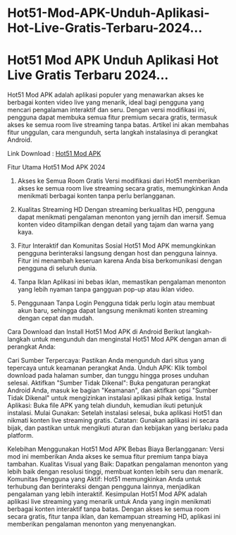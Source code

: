 # Hot51-Mod-APK-Unduh-Aplikasi-Hot-Live-Gratis-Terbaru-2024...
# Hot51 Mod APK Unduh Aplikasi Hot Live Gratis Terbaru 2024...


Hot51 Mod APK adalah aplikasi populer yang menawarkan akses ke berbagai konten video live yang menarik, ideal bagi pengguna yang mencari pengalaman interaktif dan seru. Dengan versi modifikasi ini, pengguna dapat membuka semua fitur premium secara gratis, termasuk akses ke semua room live streaming tanpa batas. Artikel ini akan membahas fitur unggulan, cara mengunduh, serta langkah instalasinya di perangkat Android.

Link Download : [Hot51 Mod APK](https://bit.ly/4eNnovn)

Fitur Utama Hot51 Mod APK 2024
1. Akses ke Semua Room Gratis
Versi modifikasi dari Hot51 memberikan akses ke semua room live streaming secara gratis, memungkinkan Anda menikmati berbagai konten tanpa perlu berlangganan.

2. Kualitas Streaming HD
Dengan streaming berkualitas HD, pengguna dapat menikmati pengalaman menonton yang jernih dan imersif. Semua konten video ditampilkan dengan detail yang tajam dan warna yang kaya.

3. Fitur Interaktif dan Komunitas Sosial
Hot51 Mod APK memungkinkan pengguna berinteraksi langsung dengan host dan pengguna lainnya. Fitur ini menambah keseruan karena Anda bisa berkomunikasi dengan pengguna di seluruh dunia.

4. Tanpa Iklan
Aplikasi ini bebas iklan, memastikan pengalaman menonton yang lebih nyaman tanpa gangguan pop-up atau iklan video.

5. Penggunaan Tanpa Login
Pengguna tidak perlu login atau membuat akun baru, sehingga dapat langsung menikmati konten streaming dengan cepat dan mudah.

Cara Download dan Install Hot51 Mod APK di Android
Berikut langkah-langkah untuk mengunduh dan menginstal Hot51 Mod APK dengan aman di perangkat Anda:

Cari Sumber Terpercaya: Pastikan Anda mengunduh dari situs yang tepercaya untuk keamanan perangkat Anda.
Unduh APK: Klik tombol download pada halaman sumber, dan tunggu hingga proses unduhan selesai.
Aktifkan "Sumber Tidak Dikenal": Buka pengaturan perangkat Android Anda, masuk ke bagian "Keamanan", dan aktifkan opsi "Sumber Tidak Dikenal" untuk mengizinkan instalasi aplikasi pihak ketiga.
Instal Aplikasi: Buka file APK yang telah diunduh, kemudian ikuti petunjuk instalasi.
Mulai Gunakan: Setelah instalasi selesai, buka aplikasi Hot51 dan nikmati konten live streaming gratis.
Catatan: Gunakan aplikasi ini secara bijak, dan pastikan untuk mengikuti aturan dan kebijakan yang berlaku pada platform.

Kelebihan Menggunakan Hot51 Mod APK
Bebas Biaya Berlangganan: Versi mod ini memberikan Anda akses ke semua fitur premium tanpa biaya tambahan.
Kualitas Visual yang Baik: Dapatkan pengalaman menonton yang lebih baik dengan resolusi tinggi, membuat konten lebih seru dan menarik.
Komunitas Pengguna yang Aktif: Hot51 memungkinkan Anda untuk terhubung dan berinteraksi dengan pengguna lainnya, menjadikan pengalaman yang lebih interaktif.
Kesimpulan
Hot51 Mod APK adalah aplikasi live streaming yang menarik untuk Anda yang ingin menikmati berbagai konten interaktif tanpa batas. Dengan akses ke semua room secara gratis, fitur tanpa iklan, dan kemampuan streaming HD, aplikasi ini memberikan pengalaman menonton yang menyenangkan.
